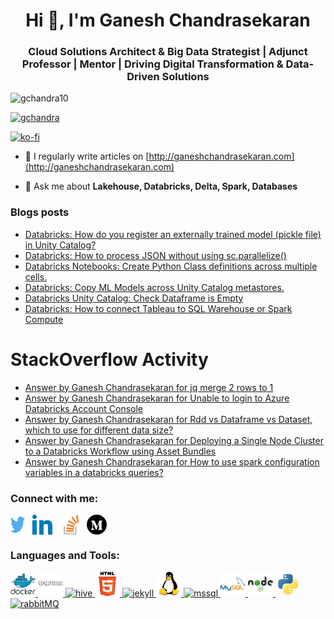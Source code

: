 <h1 align="center">Hi 👋, I'm Ganesh Chandrasekaran</h1>
<h3 align="center">Cloud Solutions Architect & Big Data Strategist | Adjunct Professor | Mentor | Driving Digital Transformation & Data-Driven Solutions</h3>

<p align="left"> <img src="https://komarev.com/ghpvc/?username=gchandra10&label=Profile%20views&color=0e75b6&style=flat" alt="gchandra10" /> </p>

<p align="left"> <a href="https://twitter.com/gchandra" target="blank"><img src="https://img.shields.io/twitter/follow/gchandra?logo=twitter&style=for-the-badge" alt="gchandra" /></a> </p>

[![ko-fi](https://ko-fi.com/img/githubbutton_sm.svg)](https://ko-fi.com/R5R1FEPR0)

- 📝 I regularly write articles on [http://ganeshchandrasekaran.com](http://ganeshchandrasekaran.com)

- 💬 Ask me about **Lakehouse, Databricks, Delta, Spark, Databases**

### Blogs posts
<!-- BLOG-POST-LIST:START -->
- [Databricks: How do you register an externally trained model &lpar;pickle file&rpar; in Unity Catalog?](https://medium.com/analytics-vidhya/databricks-how-do-you-register-an-externally-trained-model-pickle-file-in-unity-catalog-7c3751ece8b1?source=rss-cb7a2de9f0fc------2)
- [Databricks: How to process JSON without using sc.parallelize&lpar;&rpar;](https://gchandra.medium.com/databricks-how-to-process-json-without-using-sc-parallelize-24bb29189654?source=rss-cb7a2de9f0fc------2)
- [Databricks Notebooks: Create Python Class definitions across multiple cells.](https://python.plainenglish.io/databricks-notebooks-create-python-class-definitions-across-multiple-cells-d516c95372b8?source=rss-cb7a2de9f0fc------2)
- [Databricks: Copy ML Models across Unity Catalog metastores.](https://medium.com/analytics-vidhya/databricks-copy-ml-models-across-unity-catalog-metastores-18806516b3d0?source=rss-cb7a2de9f0fc------2)
- [Databricks Unity Catalog: Check Dataframe is Empty](https://gchandra.medium.com/databricks-unity-catalog-check-dataframe-is-empty-1260d249d11a?source=rss-cb7a2de9f0fc------2)
- [Databricks: How to connect Tableau to SQL Warehouse or Spark Compute](https://gchandra.medium.com/databricks-how-to-connect-tableau-to-sql-warehouse-or-spark-compute-bee7ffe8dfaf?source=rss-cb7a2de9f0fc------2)
<!-- BLOG-POST-LIST:END -->

# StackOverflow Activity
<!-- STACKOVERFLOW:START -->
- [Answer by Ganesh Chandrasekaran for jq merge 2 rows to 1](https://stackoverflow.com/questions/78894931/jq-merge-2-rows-to-1/78894938#78894938)
- [Answer by Ganesh Chandrasekaran for Unable to login to Azure Databricks Account Console](https://stackoverflow.com/questions/78843411/unable-to-login-to-azure-databricks-account-console/78893694#78893694)
- [Answer by Ganesh Chandrasekaran for Rdd vs Dataframe vs Dataset, which to use for different data size?](https://stackoverflow.com/questions/78876392/rdd-vs-dataframe-vs-dataset-which-to-use-for-different-data-size/78880337#78880337)
- [Answer by Ganesh Chandrasekaran for Deploying a Single Node Cluster to a Databricks Workflow using Asset Bundles](https://stackoverflow.com/questions/78873065/deploying-a-single-node-cluster-to-a-databricks-workflow-using-asset-bundles/78880299#78880299)
- [Answer by Ganesh Chandrasekaran for How to use spark configuration variables in a databricks queries?](https://stackoverflow.com/questions/78874668/how-to-use-spark-configuration-variables-in-a-databricks-queries/78880258#78880258)
<!-- STACKOVERFLOW:END -->

<h3 align="left">Connect with me:</h3>
<p align="left">
<a href="https://twitter.com/gchandra" target="blank"><img align="center" src="images/twitter.png" alt="gchandra" height="32" width="23" /></a>&nbsp;&nbsp;
<a href="https://linkedin.com/in/gchandra" target="blank"><img align="center" src="images/linkedin.png" alt="gchandra" height="32" width="32" /></a>&nbsp;&nbsp;
<a href="https://stackoverflow.com/users/ganesh-chandrasekaran" target="blank"><img align="center" src="images/stackoverflow.png" alt="ganesh-chandrasekaran" height="32" width="32" /></a>&nbsp;&nbsp;
<a href="https://medium.com/@gchandra" target="blank"><img align="center" src="images/medium.png" alt="@gchandra" height="32" width="32" /></a>&nbsp;&nbsp;
</p>

<h3 align="left">Languages and Tools:</h3>
<p align="left"> <a href="https://www.docker.com/" target="_blank"> <img src="https://raw.githubusercontent.com/devicons/devicon/master/icons/docker/docker-original-wordmark.svg" alt="docker" width="40" height="40"/> </a> <a href="https://expressjs.com" target="_blank"> <img src="https://raw.githubusercontent.com/devicons/devicon/master/icons/express/express-original-wordmark.svg" alt="express" width="40" height="40"/> </a> <a href="https://hive.apache.org/" target="_blank"> <img src="https://www.vectorlogo.zone/logos/apache_hive/apache_hive-icon.svg" alt="hive" width="40" height="40"/> </a> <a href="https://www.w3.org/html/" target="_blank"> <img src="https://raw.githubusercontent.com/devicons/devicon/master/icons/html5/html5-original-wordmark.svg" alt="html5" width="40" height="40"/> </a> <a href="https://jekyllrb.com/" target="_blank"> <img src="https://www.vectorlogo.zone/logos/jekyllrb/jekyllrb-icon.svg" alt="jekyll" width="40" height="40"/> </a> <a href="https://www.linux.org/" target="_blank"> <img src="https://raw.githubusercontent.com/devicons/devicon/master/icons/linux/linux-original.svg" alt="linux" width="40" height="40"/> </a> <a href="https://www.microsoft.com/en-us/sql-server" target="_blank"> <img src="https://cdn.worldvectorlogo.com/logos/microsoft-sql-server.svg" alt="mssql" width="40" height="40"/> </a> <a href="https://www.mysql.com/" target="_blank"> <img src="https://raw.githubusercontent.com/devicons/devicon/master/icons/mysql/mysql-original-wordmark.svg" alt="mysql" width="40" height="40"/> </a> <a href="https://nodejs.org" target="_blank"> <img src="https://raw.githubusercontent.com/devicons/devicon/master/icons/nodejs/nodejs-original-wordmark.svg" alt="nodejs" width="40" height="40"/> </a> <a href="https://www.python.org" target="_blank"> <img src="https://raw.githubusercontent.com/devicons/devicon/master/icons/python/python-original.svg" alt="python" width="40" height="40"/> </a> <a href="https://www.rabbitmq.com" target="_blank"> <img src="https://www.vectorlogo.zone/logos/rabbitmq/rabbitmq-icon.svg" alt="rabbitMQ" width="40" height="40"/> </a> </p>

